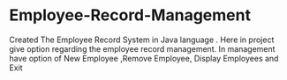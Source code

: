# Employee-Record-Management
Created The Employee Record System in Java language . Here in project give option regarding the employee record management. In management have option of New Employee ,Remove Employee, Display  Employees and Exit
